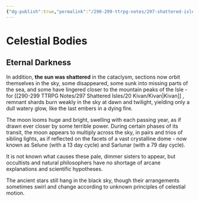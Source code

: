 ```yaml
---
{"dg-publish":true,"permalink":"/290-299-ttrpg-notes/297-shattered-isles/16-magic/si-celestial-bodies/"}
---
```



# Celestial Bodies

## Eternal Darkness

In addition, **the sun was shattered** in the cataclysm, sections now orbit themselves in the sky, some disappeared, some sunk into missing parts of the sea, and some have lingered closer to the mountain peaks of the Isle - for [[290-299 TTRPG Notes/297 Shattered Isles/20 Kivan/Kivan\|Kivan]] , remnant shards burn weakly in the sky at dawn and twilight, yielding only a dull watery glow, like the last embers in a dying fire.

The moon looms huge and bright, swelling with each passing year, as if drawn ever closer by some terrible power. During certain phases of its transit, the moon appears to multiply across the sky, in pairs and trios of sibling lights, as if reflected on the facets of a vast crystalline dome - now known as Selune (with a 13 day cycle) and Sarlunar (with a 79 day cycle).

It is not known what causes these pale, dimmer sisters to appear, but occultists and natural philosophers have no shortage of arcane explanations and scientific hypotheses.

The ancient stars still hang in the black sky, though their arrangements sometimes swirl and change according to unknown principles of celestial motion.